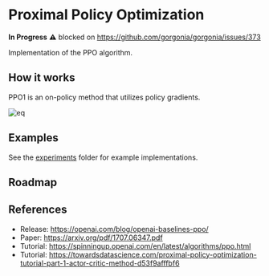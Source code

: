 # Proximal Policy Optimization

__In Progress__ ⚠️ blocked on https://github.com/gorgonia/gorgonia/issues/373

Implementation of the PPO algorithm.

## How it works
PPO1 is an on-policy method that utilizes policy gradients.

![eq](https://spinningup.openai.com/en/latest/_images/math/dd41a29292af3bc58c0c76bc7dba82a7355bf929.svg)

## Examples
See the [experiments](./experiments) folder for example implementations.

## Roadmap


## References
- Release: https://openai.com/blog/openai-baselines-ppo/
- Paper: https://arxiv.org/pdf/1707.06347.pdf
- Tutorial: https://spinningup.openai.com/en/latest/algorithms/ppo.html
- Tutorial: https://towardsdatascience.com/proximal-policy-optimization-tutorial-part-1-actor-critic-method-d53f9afffbf6